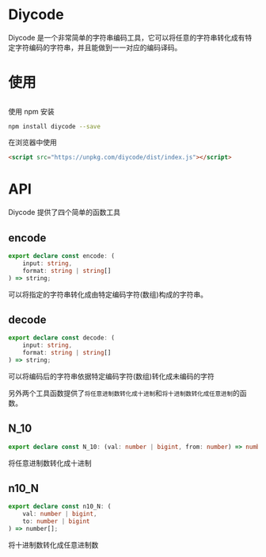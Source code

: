 # Diycode

Diycode 是一个非常简单的字符串编码工具，它可以将任意的字符串转化成有特定字符编码的字符串，并且能做到一一对应的编码译码。

# 使用

##

使用 npm 安装

```bash
npm install diycode --save
```

在浏览器中使用

```html
<script src="https://unpkg.com/diycode/dist/index.js"></script>
```

# API

Diycode 提供了四个简单的函数工具

## encode

```ts
export declare const encode: (
	input: string,
	format: string | string[]
) => string;
```

可以将指定的字符串转化成由特定编码字符(数组)构成的字符串。

## decode

```ts
export declare const decode: (
	input: string,
	format: string | string[]
) => string;
```

可以将编码后的字符串依据特定编码字符(数组)转化成未编码的字符

另外两个工具函数提供了`将任意进制数转化成十进制`和`将十进制数转化成任意进制`的函数。

## N_10

```ts
export declare const N_10: (val: number | bigint, from: number) => number;
```

将任意进制数转化成十进制

## n10_N

```ts
export declare const n10_N: (
	val: number | bigint,
	to: number | bigint
) => number[];
```

将十进制数转化成任意进制数

